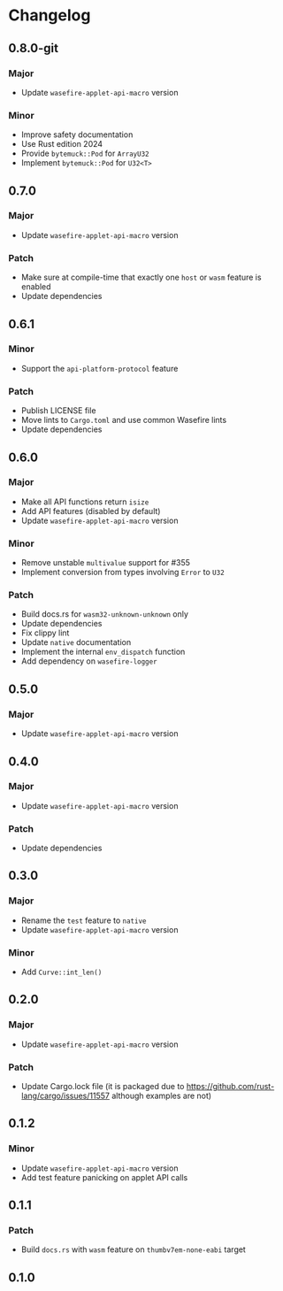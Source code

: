 # Changelog

## 0.8.0-git

### Major

- Update `wasefire-applet-api-macro` version

### Minor

- Improve safety documentation
- Use Rust edition 2024
- Provide `bytemuck::Pod` for `ArrayU32`
- Implement `bytemuck::Pod` for `U32<T>`

## 0.7.0

### Major

- Update `wasefire-applet-api-macro` version

### Patch

- Make sure at compile-time that exactly one `host` or `wasm` feature is enabled
- Update dependencies

## 0.6.1

### Minor

- Support the `api-platform-protocol` feature

### Patch

- Publish LICENSE file
- Move lints to `Cargo.toml` and use common Wasefire lints
- Update dependencies

## 0.6.0

### Major

- Make all API functions return `isize`
- Add API features (disabled by default)
- Update `wasefire-applet-api-macro` version

### Minor

- Remove unstable `multivalue` support for #355
- Implement conversion from types involving `Error` to `U32`

### Patch

- Build docs.rs for `wasm32-unknown-unknown` only
- Update dependencies
- Fix clippy lint
- Update `native` documentation
- Implement the internal `env_dispatch` function
- Add dependency on `wasefire-logger`

## 0.5.0

### Major

- Update `wasefire-applet-api-macro` version

## 0.4.0

### Major

- Update `wasefire-applet-api-macro` version

### Patch

- Update dependencies

## 0.3.0

### Major

- Rename the `test` feature to `native`
- Update `wasefire-applet-api-macro` version

### Minor

- Add `Curve::int_len()`

## 0.2.0

### Major

- Update `wasefire-applet-api-macro` version

### Patch

- Update Cargo.lock file (it is packaged due to <https://github.com/rust-lang/cargo/issues/11557>
  although examples are not)

## 0.1.2

### Minor

- Update `wasefire-applet-api-macro` version
- Add test feature panicking on applet API calls

## 0.1.1

### Patch

- Build `docs.rs` with `wasm` feature on `thumbv7em-none-eabi` target

## 0.1.0

<!-- Increment to skip CHANGELOG.md test: 3 -->
